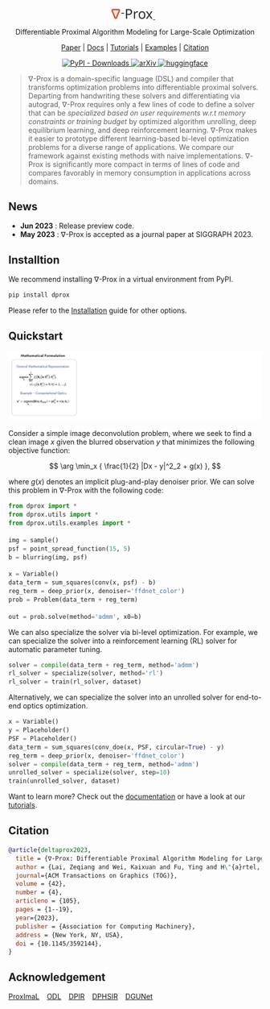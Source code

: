 <p align="center">
<a href="https://light.princeton.edu/publication/delta_prox/">
    <img src="docs/source/_static/logo.svg" alt="Delta Prox" width="16.5%">
    </a> &ensp; 
</p>


<p align="center">
Differentiable Proximal Algorithm Modeling for Large-Scale Optimization
</p>

<p align="center">
<a href="https://light.princeton.edu/publication/delta_prox/">Paper</a> |
<a href="https://deltaprox.readthedocs.io/">Docs</a> |
<a href="https://github.com/princeton-computational-imaging/Delta-Prox/tree/main/notebooks">Tutorials</a> |
<a href="https://github.com/princeton-computational-imaging/Delta-Prox/tree/main/examples">Examples</a> |
<a href="https://github.com/princeton-computational-imaging/Delta-Prox#citation">Citation</a> 
</p>

<p align="center">
    <a href="https://pypi.org/project/dprox/">
        <img alt="PyPI - Downloads" src="https://img.shields.io/pypi/v/dprox">
    </a>
    <a href="https://dl.acm.org/doi/abs/10.1145/3592144">
        <img alt="arXiv" src="https://img.shields.io/badge/doi-10.1145/3592144-b31b1b.svg">
    </a>
    <a href="https://huggingface.co/delta-prox">
        <img alt="huggingface" src="https://img.shields.io/badge/%F0%9F%A4%97-Hugging%20Face-blue">
    </a>

</p>


> $\nabla$-Prox is a domain-specific language (DSL) and compiler that transforms optimization problems into differentiable proximal solvers. Departing from handwriting these solvers and differentiating via autograd, $\nabla$-Prox requires only a few lines of code to define a solver that can be *specialized based on user requirements w.r.t memory constraints or training budget* by optimized algorithm unrolling, deep equilibrium learning, and deep reinforcement learning. $\nabla$-Prox makes it easier to prototype different learning-based bi-level optimization problems for a diverse range of applications. We compare our framework against existing methods with naive implementations. $\nabla$-Prox is significantly more compact in terms of lines of code and compares favorably in memory consumption in applications across domains.

## News


- **Jun 2023** : Release preview code.
- **May 2023** : $\nabla$-Prox is accepted as a journal paper at SIGGRAPH 2023.

## Installtion

We recommend installing $\nabla$-Prox in a virtual environment from PyPI.

```bash
pip install dprox
```

Please refer to the [Installation](https://deltaprox.readthedocs.io/started/install) guide for other options.

## Quickstart
![pipeline2](docs/source/_static/pipeline_dprox.gif)


Consider a simple image deconvolution problem, where we seek to find a clean image $x$ given the blurred observation $y$ that minimizes the following objective function:

$$
\arg \min_x { \frac{1}{2} |Dx - y|^2_2 + g(x) },
$$

where $g(x)$ denotes an implicit plug-and-play denoiser prior. We can solve this problem in ∇-Prox with the following code: 

```python
from dprox import *
from dprox.utils import *
from dprox.utils.examples import *

img = sample()
psf = point_spread_function(15, 5)
b = blurring(img, psf)

x = Variable()
data_term = sum_squares(conv(x, psf) - b)
reg_term = deep_prior(x, denoiser='ffdnet_color')
prob = Problem(data_term + reg_term)

out = prob.solve(method='admm', x0=b)
```

We can also specialize the solver via bi-level optimization.
For example, we can specialize the solver into a reinforcement learning (RL) solver for automatic parameter tuning.

```python
solver = compile(data_term + reg_term, method='admm')
rl_solver = specialize(solver, method='rl')
rl_solver = train(rl_solver, dataset)
```

Alternatively, we can specialize the solver into an unrolled solver for end-to-end optics optimization.

```python
x = Variable()
y = Placeholder()
PSF = Placeholder()
data_term = sum_squares(conv_doe(x, PSF, circular=True) - y)
reg_term = deep_prior(x, denoiser='ffdnet_color')
solver = compile(data_term + reg_term, method='admm')
unrolled_solver = specialize(solver, step=10)
train(unrolled_solver, dataset)
```

Want to learn more? Check out the [documentation](https://deltaprox.readthedocs.io/) or have a look at our [tutorials](https://github.com/princeton-computational-imaging/Delta-Prox/tree/main/notebooks).

## Citation

```bibtex
@article{deltaprox2023,
  title = {∇-Prox: Differentiable Proximal Algorithm Modeling for Large-Scale Optimization},
  author = {Lai, Zeqiang and Wei, Kaixuan and Fu, Ying and H\"{a}rtel, Philipp and Heide, Felix},
  journal={ACM Transactions on Graphics (TOG)},
  volume = {42},
  number = {4},
  articleno = {105},
  pages = {1--19},
  year={2023},
  publisher = {Association for Computing Machinery},
  address = {New York, NY, USA},
  doi = {10.1145/3592144},
}
```

## Acknowledgement

[ProxImaL](https://github.com/comp-imaging/ProxImaL) &ensp; [ODL](https://github.com/odlgroup/odl) &ensp; [DPIR](https://github.com/cszn/DPIR) &ensp; [DPHSIR](https://github.com/Zeqiang-Lai/DPHSIR) &ensp; [DGUNet](https://github.com/MC-E/Deep-Generalized-Unfolding-Networks-for-Image-Restoration)
